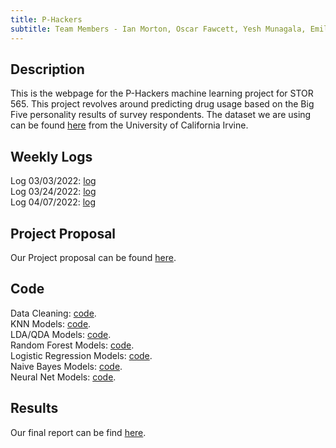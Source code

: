 ```yaml
---
title: P-Hackers
subtitle: Team Members - Ian Morton, Oscar Fawcett, Yesh Munagala, Emily Przykucki, Weston Murdock
---
```

## Description
This is the webpage for the P-Hackers machine learning project for STOR 565. This project revolves around predicting drug usage based on the Big Five personality results of survey respondents. The dataset we are using can be found <a href="https://archive.ics.uci.edu/ml/datasets/Drug+consumption+%28quantified%29" target="_blank">here</a> from the University of California Irvine.
  
## Weekly Logs
Log 03/03/2022: <a href="The_P-Hackers_03-02-2022.pdf" target="_blank">log</a>  
Log 03/24/2022: <a href="The_P-Hackers_03-24-2022.pdf" target="_blank">log</a>  
Log 04/07/2022: <a href="The_P-Hackers_04-07-2022.pdf" target="_blank">log</a>
  
## Project Proposal
Our Project proposal can be found <a href="P-Hackers-Project-Proposal.html" target="_blank">here</a>.
  
## Code
Data Cleaning: <a href="Data-Importing-and-Cleaning.html" target="_blank">code</a>.  
KNN Models: <a href="KNN-Models.html" target="_blank">code</a>.  
LDA/QDA Models: <a href="" target="_blank">code</a>.  
Random Forest Models: <a href="" target="_blank">code</a>.  
Logistic Regression Models: <a href="Ordinal-Logistic-Regression-Models.html" target="_blank">code</a>.  
Naive Bayes Models: <a href="" target="_blank">code</a>.  
Neural Net Models: <a href="" target="_blank">code</a>.
  
## Results
Our final report can be find <a href="P-Hackers Final Report.pdf" target="_blank">here</a>.

